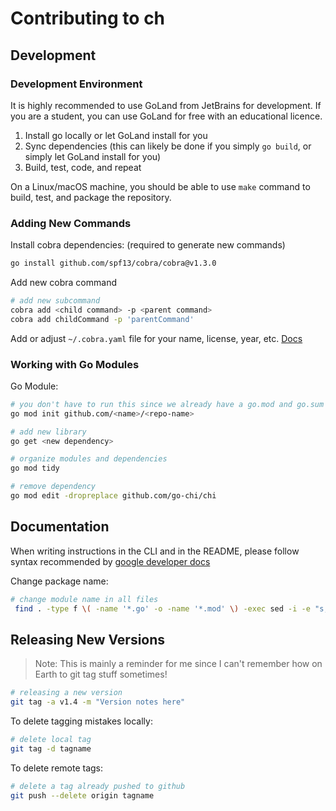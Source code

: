 # Contributing to ch

## Development

### Development Environment

It is highly recommended to use GoLand from JetBrains for development. If you are a student,
you can use GoLand for free with an educational licence.

1. Install go locally or let GoLand install for you
2. Sync dependencies (this can likely be done if you simply `go build`, or simply let GoLand install for you)
3. Build, test, code, and repeat

On a Linux/macOS machine, you should be able to use `make` command to build, test, and package the repository.


### Adding New Commands

Install cobra dependencies: (required to generate new commands)

```bash
go install github.com/spf13/cobra/cobra@v1.3.0
```

Add new cobra command

```bash
# add new subcommand
cobra add <child command> -p <parent command>
cobra add childCommand -p 'parentCommand'
```

Add or adjust `~/.cobra.yaml` file for your name, license, year, etc. [Docs](https://github.com/spf13/cobra/blob/master/cobra/README.md)

### Working with Go Modules

Go Module:

```bash
# you don't have to run this since we already have a go.mod and go.sum file
go mod init github.com/<name>/<repo-name>

# add new library
go get <new dependency>

# organize modules and dependencies
go mod tidy

# remove dependency
go mod edit -dropreplace github.com/go-chi/chi
```

## Documentation

When writing instructions in the CLI and in the README, please follow syntax recommended by [google developer docs](https://developers.google.com/style/code-syntax)


Change package name:

```bash
# change module name in all files
 find . -type f \( -name '*.go' -o -name '*.mod' \) -exec sed -i -e "s;container-helper;ch;g" {} +
```


## Releasing New Versions

> Note: This is mainly a reminder for me since
> I can't remember how on Earth to git tag stuff sometimes!


```bash
# releasing a new version
git tag -a v1.4 -m "Version notes here"
```

To delete tagging mistakes locally:

```bash
# delete local tag
git tag -d tagname
```

To delete remote tags:

```bash
# delete a tag already pushed to github
git push --delete origin tagname
```
